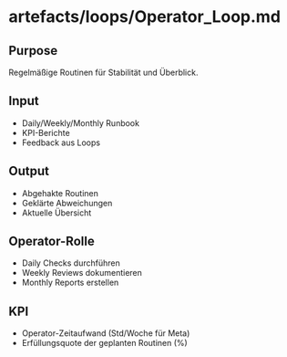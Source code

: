 # artefacts/loops/Operator_Loop.md

## Purpose
Regelmäßige Routinen für Stabilität und Überblick.

## Input
- Daily/Weekly/Monthly Runbook
- KPI-Berichte
- Feedback aus Loops

## Output
- Abgehakte Routinen
- Geklärte Abweichungen
- Aktuelle Übersicht

## Operator-Rolle
- Daily Checks durchführen
- Weekly Reviews dokumentieren
- Monthly Reports erstellen

## KPI
- Operator-Zeitaufwand (Std/Woche für Meta)
- Erfüllungsquote der geplanten Routinen (%)
